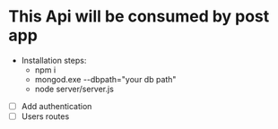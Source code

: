 # This Api will be consumed by post app

* Installation steps:
    * npm i
    * mongod.exe --dbpath="your db path"
    * node server/server.js

- [ ] Add authentication
- [ ] Users routes